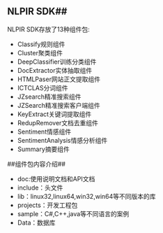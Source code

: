 ## NLPIR SDK##

NLPIR SDK存放了13种组件包:

- Classify规则组件
- Cluster聚类组件
- DeepClassifier训练分类组件
- DocExtractor实体抽取组件
- HTMLPaser网站正文提取组件
- ICTCLAS分词组件
- JZsearch精准搜索组件
- JZSearch精准搜索客户端组件
- KeyExtract关键词提取组件
- RedupRemover文档去重组件
- Sentiment情感组件
- SentimentAnalysis情感分析组件
- Summary摘要组件

##组件包内容介绍##
- doc:使用说明文档和API文档
- include：头文件
- lib：linux32,linux64,win32,win64等不同版本的库
- projects：开发工程包
- sample：C#,C++,java等不同语言的案例
- Data：数据库



